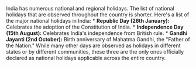 India has numerous national and regional holidays. The list of national holidays that are observed throughout the country is shorter. Here's a list of the major national holidays in India: * **Republic Day (26th January):** Celebrates the adoption of the Constitution of India. * **Independence Day (15th August):** Celebrates India's independence from British rule. * **Gandhi Jayanti (2nd October):** Birth anniversary of Mahatma Gandhi, the "Father of the Nation." While many other days are observed as holidays in different states or by different communities, these three are the only ones officially declared as national holidays applicable across the entire country.